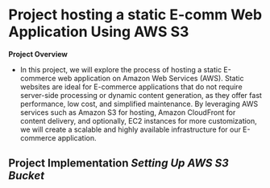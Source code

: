 # Project hosting a static E-comm Web Application Using AWS S3

**Project Overview**
- In this project, we will explore the process of hosting a static E-commerce web application on Amazon Web Services (AWS). Static websites are ideal for E-commerce applications that do not require server-side processing or dynamic content generation, as they offer fast performance, low cost, and simplified maintenance. By leveraging AWS services such as Amazon S3 for hosting, Amazon CloudFront for content delivery, and optionally, EC2 instances for more customization, we will create a scalable and highly available infrastructure for our E-commerce application.

**Project Implementation**
*Setting Up AWS S3 Bucket*
- 
